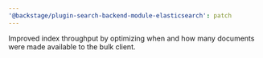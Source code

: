 ```yaml
---
'@backstage/plugin-search-backend-module-elasticsearch': patch
---
```


Improved index throughput by optimizing when and how many documents were made available to the bulk client.
